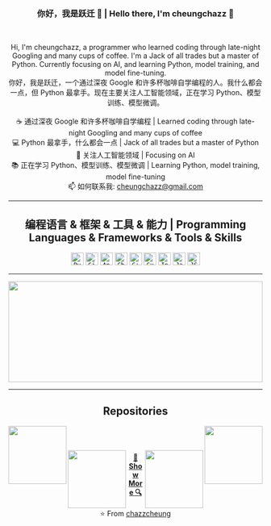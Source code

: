 <h3 align="center">你好，我是跃迁 👋 | Hello there, I'm cheungchazz 👋</h3>
<br>
<p align="center">
  Hi, I'm cheungchazz, a programmer who learned coding through late-night Googling and many cups of coffee. I'm a Jack of all trades but a master of Python. Currently focusing on AI, and learning Python, model training, and model fine-tuning.
  <br>
  你好，我是跃迁，一个通过深夜 Google 和许多杯咖啡自学编程的人。我什么都会一点，但 Python 最拿手。现在主要关注人工智能领域，正在学习 Python、模型训练、模型微调。
  <br>
  <br>
  ☕ 通过深夜 Google 和许多杯咖啡自学编程 | Learned coding through late-night Googling and many cups of coffee
  <br>
  💻 Python 最拿手，什么都会一点 | Jack of all trades but a master of Python
  <br>
  🔬 关注人工智能领域 | Focusing on AI
  <br>
  📚 正在学习 Python、模型训练、模型微调 | Learning Python, model training, model fine-tuning
  <br>
  📫 如何联系我: <a href="mailto:cheungchazz@gmail.com">cheungchazz@gmail.com</a>
</p>

<hr>

<h2 align="center">编程语言 & 框架 & 工具 & 能力 | Programming Languages & Frameworks & Tools & Skills</h2>

<p align="center">
  <code><img title="Python" height="25" src="https://github.com/zumrudu-anka/zumrudu-anka/blob/master/images/python-original.svg"></code>
  <code><img title="GitHub" height="25" src="https://github.com/zumrudu-anka/zumrudu-anka/blob/master/images/github.svg"></code>
  <code><img title="Android" height="25" src="https://github.com/zumrudu-anka/zumrudu-anka/blob/master/images/android.svg"></code>
  <code><img title="Chrome" height="25" src="https://github.com/zumrudu-anka/zumrudu-anka/blob/master/images/chrome.svg"></code>
  <code><img title="C++" height="25" src="https://github.com/zumrudu-anka/zumrudu-anka/blob/master/images/cpp.svg"></code>
  <code><img title="Gulp" height="25" src="https://github.com/zumrudu-anka/zumrudu-anka/blob/master/images/gulp.svg"></code>
  <code><img title="Instagram" height="25" src="https://github.com/zumrudu-anka/zumrudu-anka/blob/master/images/instagram.svg"></code>
  <code><img title="Java" height="25" src="https://github.com/zumrudu-anka/zumrudu-anka/blob/master/images/java-original.svg"></code>
  <code><img title="JSON" height="25" src="https://github.com/zumrudu-anka/zumrudu-anka/blob/master/images/json.svg"></code>
</p>

<hr>

<img width="100%" height="200" src="https://github-readme-stats.vercel.app/api?username=cheungchazz&show_icons=true&theme=gotham">

<hr>

<h2 align="center">Repositories</h2>

<p width="100%" align="center">
  <a align="left" href="https://github.com/cheungchazz/WeChat-AIChatbot-WinOnly" title="WeChat-AIChatbot-WinOnly"><img align="left" height="115" src="https://github-readme-stats.vercel.app/api/pin/?username=cheungchazz&repo=WeChat-AIChatbot-WinOnly&theme=gotham"></a>
  <a align="right" href="https://github.com/cheungchazz/midjourney_turbo" title="midjourney_turbo"><img align="right" height="115" src="https://github-readme-stats.vercel.app/api/pin/?username=cheungchazz&repo=midjourney_turbo&theme=gotham"></a>
</p>
<br><br>
<p width="100%" align="center">
  <a align="left" href="https://github.com/cheungchazz/cow_plugin_kimichat" title="cow_plugin_kimichat"><img align="left" height="115" src="https://github-readme-stats.vercel.app/api/pin/?username=cheungchazz&repo=cow_plugin_kimichat&theme=gotham"></a>
  <a align="right" href="https://github.com/chazzcheung/newgpt_turbo" title="newgpt_turbo"><img align="right" height="115" src="https://github-readme-stats.vercel.app/api/pin/?username=chazzcheung&repo=newgpt_turbo&theme=gotham"></a>
</p>

<h4 align="center"><a href=https://github.com/chazzcheung?tab=repositories" title="Show Repositories">🔎 Show More 🔍</a></h4>

<p align = "center">
    ⭐️ From <a href="https://github.com/chazzcheung/">chazzcheung</a>
</p>
